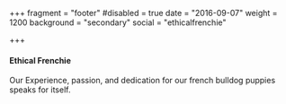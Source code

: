 +++
fragment = "footer"
#disabled = true
date = "2016-09-07"
weight = 1200
background = "secondary"
social = "ethicalfrenchie"

+++

#### Ethical Frenchie

Our Experience, passion, and dedication for our french bulldog puppies speaks for itself.
